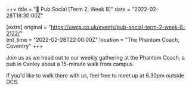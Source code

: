 +++
title = "🍔 Pub Social [Term 2, Week 8]"
date = "2022-02-28T18:30:00Z"

[extra]
original = "https://uwcs.co.uk/events/pub-social-term-2-week-8-2122/"    
ent_time = "2022-02-28T22:00:00Z"
location = "The Phantom Coach, Coventry"
+++

Join us as we head out to our weekly gathering at the Phantom Coach, a pub in Canley about a 15-minute walk from campus.

If you'd like to walk there with us, feel free to meet up at 6.30pm outside DCS.

